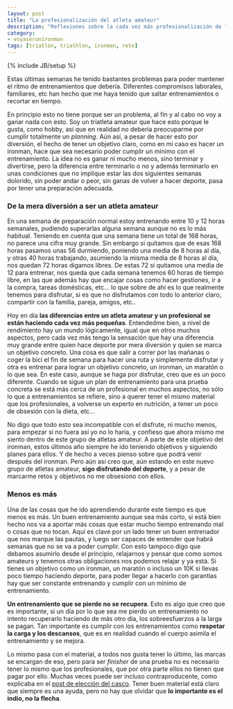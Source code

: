 ```yaml
---
layout: post
title: "La profesionalización del atleta amateur"
description: "Reflexiones sobre la cada vez más profesionalización de los atletas amateur"
category: 
- voyaserunironman
tags: [triatlón, triathlon, ironman, reto]
---
```

{% include JB/setup %}

Estas últimas semanas he tenido bastantes problemas para poder mantener el ritmo de entrenamientos que debería. Diferentes compromisos laborales, familiares, etc han hecho que me haya tenido que saltar entrenamientos o recortar en tiempo.

En principio esto no tiene porque ser un problema, al fin y al cabo no voy a ganar nada con esto. Soy un triatleta amateur que hace esto porque le gusta, como hobby, así que en realidad no debería preocuparme por cumplir totalmente un *planning*. Aún así, a pesar de hacer esto por diversión, el hecho de tener un objetivo claro, como en mi caso es hacer un ironman, hace que sea necesario poder cumplir un mínimo con el entrenamiento. La idea no es ganar ni mucho menos, sino terminar y divertirse, pero la diferencia entre terminarlo o no y además terminarlo en unas condiciones que no implique estar las dos siguientes semanas dolorido, sin poder andar o peor, sin ganas de volver a hacer deporte, pasa por tener una preparación adecuada.

### De la mera diversión a ser un atleta amateur

En una semana de preparación normal estoy entrenando entre 10 y 12 horas semanales, pudiendo superarlas alguna semana aunque no es lo más habitual. Teniendo en cuenta que una semana tiene un total de 168 horas, no parece una cifra muy grande. Sin embargo si quitamos que de esas 168 horas pasamos unas 56 durmiendo, poniendo una media de 8 horas al día, y otras 40 horas trabajando, asumiendo la misma media de 8 horas al día, nos quedan 72 horas digamos libres. De estas 72 si quitamos una media de 12 para entrenar, nos queda que cada semana tenemos 60 horas de tiempo libre, en las que además hay que encajar cosas como hacer gestiones, ir a la compra, tareas domésticas, etc... lo que sobre de ahí es lo que realmente tenemos para disfrutar, si es que no disfrutamos con todo lo anterior claro, compartir con la familia, pareja, amigos, etc..

Hoy en día **las diferencias entre un atleta amateur y un profesional se están haciendo cada vez más pequeñas**. Entendedme bien, a nivel de rendimiento hay un mundo lógicamente, igual que en otros muchos aspectos, pero cada vez más tengo la sensación que hay una diferencia muy grande entre quien hace deporte por mera diversión y quien se marca un objetivo concreto. Una cosa es que salir a correr por las mañanas o coger la bici el fin de semana para hacer una ruta y simplemente disfrutar y otra es entrenar para lograr un objetivo concreto, un ironman, un maratón o lo que sea. En este caso, aunque se haga por disfrutar, creo que es un poco diferente. Cuando se sigue un plan de entrenamiento para una prueba concreta se está más cerca de un profesional en muchos aspectos, no sólo lo que a entrenamientos se refiere, sino a querer tener el mismo material que los profesionales, a volverse un experto en nutrición, a tener un poco de obsesión con la dieta, etc...

No digo que todo esto sea incompatible con el disfrute, ni mucho menos, para empezar si no fuera así yo no lo haría, y confieso que ahora mismo me siento dentro de este grupo de atletas amateur. A parte de este objetivo del ironman, estos últimos año siempre he ido teniendo objetivos y siguiendo planes para ellos. Y de hecho a veces pienso sobre que podrá venir después del ironman. Pero aún así creo que, aún estando en este nuevo grupo de atletas amateur, **sigo disfrutando del deporte**, y a pesar de marcarme retos y objetivos no me obsesiono con ellos.

### Menos es más

Una de las cosas que he ido aprendiendo durante este tiempo es que menos es más. Un buen entrenamiento aunque sea más corto, si está bien hecho nos va a aportar más cosas que estar mucho tiempo entrenando mal o cosas que no tocan. Aquí es clave por un lado tener un buen entrenador que nos marque las pautas, y luego ser capaces de entender que habrá semanas que no se va a poder cumplir. Con esto tampoco digo que debamos asumirlo desde el principio, relajarnos y pensar que como somos amateurs y tenemos otras obligaciones nos podemos relajar y ya está. Si tienes un objetivo como un ironman, un maratón o incluso un 10K si llevas poco tiempo haciendo deporte, para poder llegar a hacerlo con garantías hay que ser constante entrenando y cumplir con un mínimo de entrenamiento. 

**Un entrenamiento que se pierde no se recupera**. Esto es algo que creo que es importante, si un día por lo que sea me pierdo un entrenamiento no intento recuperarlo haciendo de más otro día, los sobreesfuerzos a la larga se pagan. Tan importante es cumplir con los entrenamientos como **respetar la carga y los descansos**, que es en realidad cuando el cuerpo asimila el entrenamiento y se mejora. 

Lo mismo pasa con el material, a todos nos gusta tener lo último, las marcas se encargan de eso, pero para ser *finisher* de una prueba no es necesario tener lo mismo que los profesionales, que por otra parte ellos no tienen que pagar por ello. Muchas veces puede ser incluso contraproducente, como explicaba en el [post de elección del casco](http://psanxiao.com/material-el-casco). Tener buen material está claro que siempre es una ayuda, pero no hay que olvidar que **lo importante es el indio, no la flecha**.
